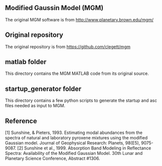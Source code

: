 ## Modified Gaussin Model (MGM)
The original MGM software is from http://www.planetary.brown.edu/mgm/

## Original repository
The original repository is from https://github.com/clegett/mgm

## matlab folder
This directory contains the MGM MATLAB code from its original source.

## startup_generator folder
This directory contains a few python scripts to generate the startup and asc files needed as input to MGM.

## Reference
[1] Sunshine, & Pieters, 1993. Estimating modal abundances from the spectra of natural and laboratory pyroxene mixtures using the modified Gaussian model. Journal of Geophysical Research: Planets, 98(E5), 9075-9087.
[2] Sunshine et al., 1999. Absorption Band Modeling in Reflectance Spectra: Availability of the Modified Gaussian Model. 30th Lunar and Planetary Science Conference, Abstract #1306.
